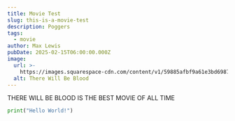 ```yaml
---
title: Movie Test
slug: this-is-a-movie-test
description: Poggers
tags:
  - movie
author: Max Lewis
pubDate: 2025-02-15T06:00:00.000Z
image:
  url: >-
    https://images.squarespace-cdn.com/content/v1/59885afbf9a61e3bd6987ecb/1503497537332-RJMVB8WJRY0KP33IUV0T/1489721061795-there-will-be-blood-opening.jpeg
  alt: There Will Be Blood
---
```


THERE WILL BE BLOOD IS THE BEST MOVIE OF ALL TIME

```python
print("Hello World!")
```
